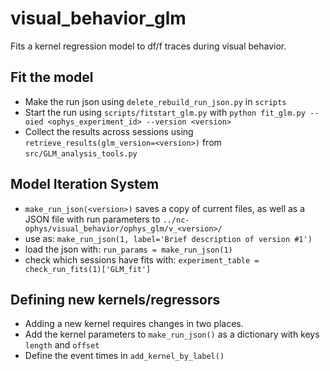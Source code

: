# visual_behavior_glm
Fits a kernel regression model to df/f traces during visual behavior. 

## Fit the model
- Make the run json using `delete_rebuild_run_json.py` in  `scripts`
- Start the run using `scripts/fitstart_glm.py` with `python fit_glm.py --oied <ophys_experiment_id> --version <version>`
- Collect the results across sessions using `retrieve_results(glm_version=<version>)` from `src/GLM_analysis_tools.py`

## Model Iteration System
- `make_run_json(<version>)` saves a copy of current files, as well as a JSON file with run parameters to `../nc-ophys/visual_behavior/ophys_glm/v_<version>/`
- use as: `make_run_json(1, label='Brief description of version #1')`
- load the json with: `run_params = make_run_json(1)`
- check which sessions have fits with: `experiment_table = check_run_fits(1)['GLM_fit']`

## Defining new kernels/regressors
- Adding a new kernel requires changes in two places.
- Add the kernel parameters to `make_run_json()` as a dictionary with keys `length` and `offset`
- Define the event times in `add_kernel_by_label()`
